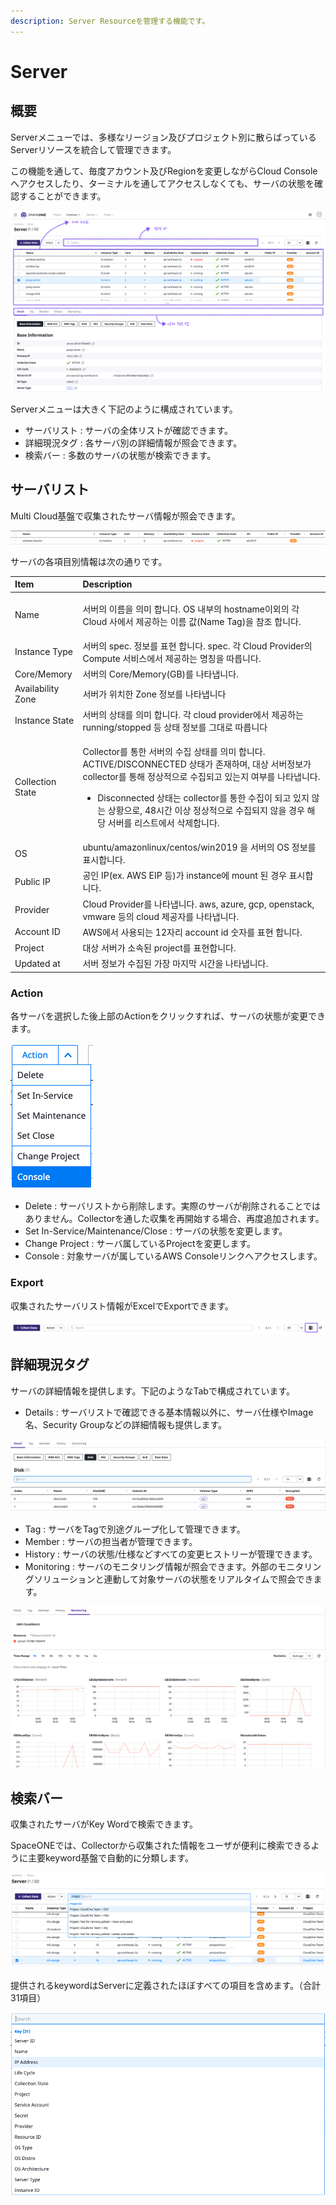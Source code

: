 ```yaml
---
description: Server Resourceを管理する機能です。
---
```


# Server

## 概要

Serverメニューでは、多様なリージョン及びプロジェクト別に散らばっているServerリソースを統合して管理できます。

この機能を通して、毎度アカウント及びRegionを変更しながらCloud Consoleへアクセスしたり、ターミナルを通してアクセスしなくても、サーバの状態を確認することができます。

![Server &#xAD00;&#xB9AC; &#xD654;&#xBA74;](../.gitbook/assets/2020-08-05-5.50.33-.png)

  Serverメニューは大きく下記のように構成されています。

* サーバリスト : サーバの全体リストが確認できます。
* 詳細現況タグ : 各サーバ別の詳細情報が照会できます。
* 検索バー : 多数のサーバの状態が検索できます。

## サーバリスト

Multi Cloud基盤で収集されたサーバ情報が照会できます。

![](../.gitbook/assets/2020-08-05-5.50.33-2.png)

サーバの各項目別情報は次の通りです。

<table>
  <thead>
    <tr>
      <th style="text-align:left">Item</th>
      <th style="text-align:left">Description</th>
    </tr>
  </thead>
  <tbody>
    <tr>
      <td style="text-align:left">Name</td>
      <td style="text-align:left">
        <p></p>
        <p>&#xC11C;&#xBC84;&#xC758; &#xC774;&#xB984;&#xC744; &#xC758;&#xBBF8; &#xD569;&#xB2C8;&#xB2E4;.
          OS &#xB0B4;&#xBD80;&#xC758; hostname&#xC774;&#xC678;&#xC758; &#xAC01; Cloud
          &#xC0AC;&#xC5D0;&#xC11C; &#xC81C;&#xACF5;&#xD558;&#xB294; &#xC774;&#xB984;
          &#xAC12;(Name Tag)&#xC744; &#xCC38;&#xC870; &#xD569;&#xB2C8;&#xB2E4;.</p>
      </td>
    </tr>
    <tr>
      <td style="text-align:left">Instance Type</td>
      <td style="text-align:left">&#xC11C;&#xBC84;&#xC758; spec. &#xC815;&#xBCF4;&#xB97C; &#xD45C;&#xD604;
        &#xD569;&#xB2C8;&#xB2E4;. spec. &#xAC01; Cloud Provider&#xC758; Compute
        &#xC11C;&#xBE44;&#xC2A4;&#xC5D0;&#xC11C; &#xC81C;&#xACF5;&#xD558;&#xB294;
        &#xBA85;&#xCE6D;&#xC744; &#xB530;&#xB985;&#xB2C8;&#xB2E4;.</td>
    </tr>
    <tr>
      <td style="text-align:left">Core/Memory</td>
      <td style="text-align:left">&#xC11C;&#xBC84;&#xC758; Core/Memory(GB)&#xB97C; &#xB098;&#xD0C0;&#xB0C5;&#xB2C8;&#xB2E4;.</td>
    </tr>
    <tr>
      <td style="text-align:left">Availability Zone</td>
      <td style="text-align:left">&#xC11C;&#xBC84;&#xAC00; &#xC704;&#xCE58;&#xD55C; Zone &#xC815;&#xBCF4;&#xB97C;
        &#xB098;&#xD0C0;&#xB0C5;&#xB2C8;&#xB2E4;</td>
    </tr>
    <tr>
      <td style="text-align:left">Instance State</td>
      <td style="text-align:left">&#xC11C;&#xBC84;&#xC758; &#xC0C1;&#xD0DC;&#xB97C; &#xC758;&#xBBF8; &#xD569;&#xB2C8;&#xB2E4;.
        &#xAC01; cloud provider&#xC5D0;&#xC11C; &#xC81C;&#xACF5;&#xD558;&#xB294;
        running/stopped &#xB4F1; &#xC0C1;&#xD0DC; &#xC815;&#xBCF4;&#xB97C; &#xADF8;&#xB300;&#xB85C;
        &#xB530;&#xB985;&#xB2C8;&#xB2E4;</td>
    </tr>
    <tr>
      <td style="text-align:left">Collection State</td>
      <td style="text-align:left">
        <p></p>
        <p>Collector&#xB97C; &#xD1B5;&#xD55C; &#xC11C;&#xBC84;&#xC758; &#xC218;&#xC9D1;
          &#xC0C1;&#xD0DC;&#xB97C; &#xC758;&#xBBF8; &#xD569;&#xB2C8;&#xB2E4;. ACTIVE/DISCONNECTED
          &#xC0C1;&#xD0DC;&#xAC00; &#xC874;&#xC7AC;&#xD558;&#xBA70;, &#xB300;&#xC0C1;
          &#xC11C;&#xBC84;&#xC815;&#xBCF4;&#xAC00; collector&#xB97C; &#xD1B5;&#xD574;
          &#xC815;&#xC0C1;&#xC801;&#xC73C;&#xB85C; &#xC218;&#xC9D1;&#xB418;&#xACE0;
          &#xC788;&#xB294;&#xC9C0; &#xC5EC;&#xBD80;&#xB97C; &#xB098;&#xD0C0;&#xB0C5;&#xB2C8;&#xB2E4;.</p>
        <ul>
          <li>Disconnected &#xC0C1;&#xD0DC;&#xB294; collector&#xB97C; &#xD1B5;&#xD55C;
            &#xC218;&#xC9D1;&#xC774; &#xB418;&#xACE0; &#xC788;&#xC9C0; &#xC54A;&#xB294;
            &#xC0C1;&#xD669;&#xC73C;&#xB85C;, 48&#xC2DC;&#xAC04; &#xC774;&#xC0C1; &#xC815;&#xC0C1;&#xC801;&#xC73C;&#xB85C;
            &#xC218;&#xC9D1;&#xB418;&#xC9C0; &#xC54A;&#xC744; &#xACBD;&#xC6B0; &#xD574;&#xB2F9;
            &#xC11C;&#xBC84;&#xB97C; &#xB9AC;&#xC2A4;&#xD2B8;&#xC5D0;&#xC11C; &#xC0AD;&#xC81C;&#xD569;&#xB2C8;&#xB2E4;.</li>
        </ul>
      </td>
    </tr>
    <tr>
      <td style="text-align:left">OS</td>
      <td style="text-align:left">ubuntu/amazonlinux/centos/win2019 &#xC744; &#xC11C;&#xBC84;&#xC758; OS
        &#xC815;&#xBCF4;&#xB97C; &#xD45C;&#xC2DC;&#xD569;&#xB2C8;&#xB2E4;.</td>
    </tr>
    <tr>
      <td style="text-align:left">Public IP</td>
      <td style="text-align:left">&#xACF5;&#xC778; IP(ex. AWS EIP &#xB4F1;)&#xAC00; instance&#xC5D0; mount
        &#xB41C; &#xACBD;&#xC6B0; &#xD45C;&#xC2DC;&#xD569;&#xB2C8;&#xB2E4;.</td>
    </tr>
    <tr>
      <td style="text-align:left">Provider</td>
      <td style="text-align:left">Cloud Provider&#xB97C; &#xB098;&#xD0C0;&#xB0C5;&#xB2C8;&#xB2E4;. aws,
        azure, gcp, openstack, vmware &#xB4F1;&#xC758; cloud &#xC81C;&#xACF5;&#xC790;&#xB97C;
        &#xB098;&#xD0C0;&#xB0C5;&#xB2C8;&#xB2E4;.</td>
    </tr>
    <tr>
      <td style="text-align:left">Account ID</td>
      <td style="text-align:left">AWS&#xC5D0;&#xC11C; &#xC0AC;&#xC6A9;&#xB418;&#xB294; 12&#xC790;&#xB9AC;
        account id &#xC22B;&#xC790;&#xB97C; &#xD45C;&#xD604; &#xD569;&#xB2C8;&#xB2E4;.</td>
    </tr>
    <tr>
      <td style="text-align:left">Project</td>
      <td style="text-align:left">&#xB300;&#xC0C1; &#xC11C;&#xBC84;&#xAC00; &#xC18C;&#xC18D;&#xB41C; project&#xB97C;
        &#xD45C;&#xD604;&#xD569;&#xB2C8;&#xB2E4;.</td>
    </tr>
    <tr>
      <td style="text-align:left">Updated at</td>
      <td style="text-align:left">&#xC11C;&#xBC84; &#xC815;&#xBCF4;&#xAC00; &#xC218;&#xC9D1;&#xB41C; &#xAC00;&#xC7A5;
        &#xB9C8;&#xC9C0;&#xB9C9; &#xC2DC;&#xAC04;&#xC744; &#xB098;&#xD0C0;&#xB0C5;&#xB2C8;&#xB2E4;.</td>
    </tr>
  </tbody>
</table>

### Action

各サーバを選択した後上部のActionをクリックすれば、サーバの状態が変更できます。

![Action &#xB9AC;&#xC2A4;&#xD2B8;](../.gitbook/assets/2020-08-06-4.13.08.png)

* Delete : サーバリストから削除します。実際のサーバが削除されることではありません。Collectorを通した収集を再開始する場合、再度追加されます。
* Set In-Service/Maintenance/Close : サーバの状態を変更します。
* Change Project : サーバ属しているProjectを変更します。
* Console : 対象サーバが属しているAWS Consoleリンクへアクセスします。

### Export

収集されたサーバリスト情報がExcelでExportできます。

![Excel Export](../.gitbook/assets/2020-08-06-4.11.27-.png)



## 詳細現況タグ

サーバの詳細情報を提供します。下記のようなTabで構成されています。

* Details : サーバリストで確認できる基本情報以外に、サーバ仕様やImage名、Security Groupなどの詳細情報も提供します。

![Details &#xD0ED;](../.gitbook/assets/2020-08-06-5.09.53.png)

* Tag : サーバをTagで別途グループ化して管理できます。
* Member : サーバの担当者が管理できます。
* History : サーバの状態/仕様などすべての変更ヒストリーが管理できます。
* Monitoring : サーバのモニタリング情報が照会できます。外部のモニタリングソリューションと連動して対象サーバの状態をリアルタイムで照会できます。

![Monitoring &#xD0ED;](../.gitbook/assets/2020-08-06-5.11.19.png)

## 検索バー

収集されたサーバがKey Wordで検索できます。

SpaceONEでは、Collectorから収集された情報をユーザが便利に検索できるように主要keyword基盤で自動的に分類します。

![Server &#xAC80;&#xC0C9;&#xBC14;](../.gitbook/assets/2020-08-06-5.12.57-.png)

提供されるkeywordはServerに定義されたほぼすべての項目を含めます。（合計31項目）

![&#xAC80;&#xC0C9; keyword list](../.gitbook/assets/2020-08-06-5.16.04.png)



